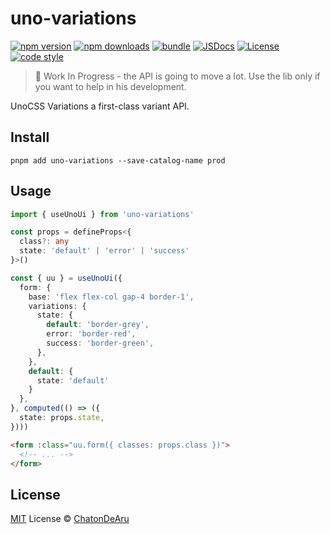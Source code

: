 # uno-variations

[![npm version][npm-version-src]][npm-version-href]
[![npm downloads][npm-downloads-src]][npm-downloads-href]
[![bundle][bundle-src]][bundle-href]
[![JSDocs][jsdocs-src]][jsdocs-href]
[![License][license-src]][license-href]
[![code style][code-style-src]][code-style-href]

> 🚧 Work In Progress - the API is going to move a lot.
> Use the lib only if you want to help in his development.

UnoCSS Variations a first-class variant API.

## Install

`pnpm add uno-variations --save-catalog-name prod`

## Usage

```typescript
import { useUnoUi } from 'uno-variations'

const props = defineProps<{
  class?: any
  state: 'default' | 'error' | 'success'
}>()

const { uu } = useUnoUi({
  form: {
    base: 'flex flex-col gap-4 border-1',
    variations: {
      state: {
        default: 'border-grey',
        error: 'border-red',
        success: 'border-green',
      },
    },
    default: {
      state: 'default'
    }
  },
}, computed(() => ({
  state: props.state,
})))
```

```html
<form :class="uu.form({ classes: props.class })">
  <!-- ... -->
</form>
```

## License

[MIT](./LICENSE) License © [ChatonDeAru](https://github.com/chatondearu)

<!-- Badges -->

[npm-version-src]: https://img.shields.io/npm/v/uno-variations?style=flat&colorA=080f12&colorB=1fa669
[npm-version-href]: https://npmjs.com/package/uno-variations
[npm-downloads-src]: https://img.shields.io/npm/dm/uno-variations?style=flat&colorA=080f12&colorB=1fa669
[npm-downloads-href]: https://npmjs.com/package/uno-variations
[bundle-src]: https://img.shields.io/bundlephobia/minzip/uno-variations?style=flat&colorA=080f12&colorB=1fa669&label=minzip
[bundle-href]: https://bundlephobia.com/result?p=uno-variations
[license-src]: https://img.shields.io/github/license/antfu/uno-variations.svg?style=flat&colorA=080f12&colorB=1fa669
[license-href]: https://github.com/chatondearu/uno-variations/blob/main/LICENSE
[jsdocs-src]: https://img.shields.io/badge/jsdocs-reference-080f12?style=flat&colorA=080f12&colorB=1fa669
[jsdocs-href]: https://www.jsdocs.io/package/uno-variations
[code-style-src]: https://antfu.me/badge-code-style.svg
[code-style-href]: https://github.com/antfu/eslint-config

